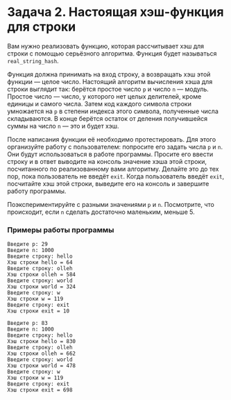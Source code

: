 # Задача 2. Настоящая хэш-функция для строки
Вам нужно реализовать функцию, которая рассчитывает хэш для строки с помощью серьёзного алгоритма. Функция будет называться `real_string_hash`.

Функция должна принимать на вход строку, а возвращать хэш этой функции — целое число. Настоящий алгоритм вычисления хэша для строки выглядит так: берётся простое число `p` и число `n` — модуль. Простое число — число, у которого нет целых делителей, кроме единицы и самого числа. Затем код каждого символа строки умножается на `p` в степени индекса этого символа, полученные числа складываются. В конце берётся остаток от деления получившейся суммы на число `n` — это и будет хэш.

После написания функции её необходимо протестировать. Для этого организуйте работу с пользователем: попросите его задать числа `p` и `n`. Они будут использоваться в работе программы. Просите его ввести строку и в ответ выводите на консоль значение хэша этой строки, посчитанного по реализованному вами алгоритму. Делайте это до тех пор, пока пользователь не введёт `exit`. Когда пользователь введёт `exit`, посчитайте хэш этой строки, выведите его на консоль и завершите работу программы.

Поэкспериментируйте с разными значениями `p` и `n`. Посмотрите, что происходит, если `n` сделать достаточно маленьким, меньше 5.

### Примеры работы программы

```
Введите p: 29
Введите n: 1000
Введите строку: hello
Хэш строки hello = 64
Введите строку: olleh
Хэш строки olleh = 584
Введите строку: world
Хэш строки world = 324
Введите строку: w
Хэш строки w = 119
Введите строку: exit
Хэш строки exit = 10
```

```
Введите p: 83
Введите n: 1000
Введите строку: hello
Хэш строки hello = 830
Введите строку: olleh
Хэш строки olleh = 662
Введите строку: world
Хэш строки world = 478
Введите строку: w
Хэш строки w = 119
Введите строку: exit
Хэш строки exit = 698
```
